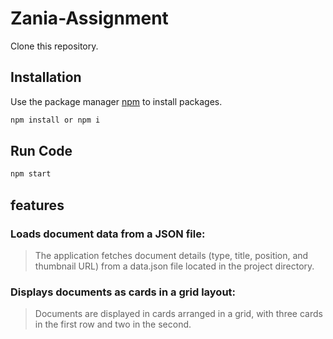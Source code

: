 # Zania-Assignment
Clone this repository.
## Installation
Use the package manager [npm](https://docs.npmjs.com/cli/v10/commands/npm-install) to install packages.

```js
npm install or npm i
```

## Run Code

```js
npm start
```
## features
### Loads document data from a JSON file: 
> The application fetches document details (type, title, position, and thumbnail URL) from a data.json file located in the project directory.
### Displays documents as cards in a grid layout: 
> Documents are displayed in cards arranged in a grid, with three cards in the first row and two in the second.
